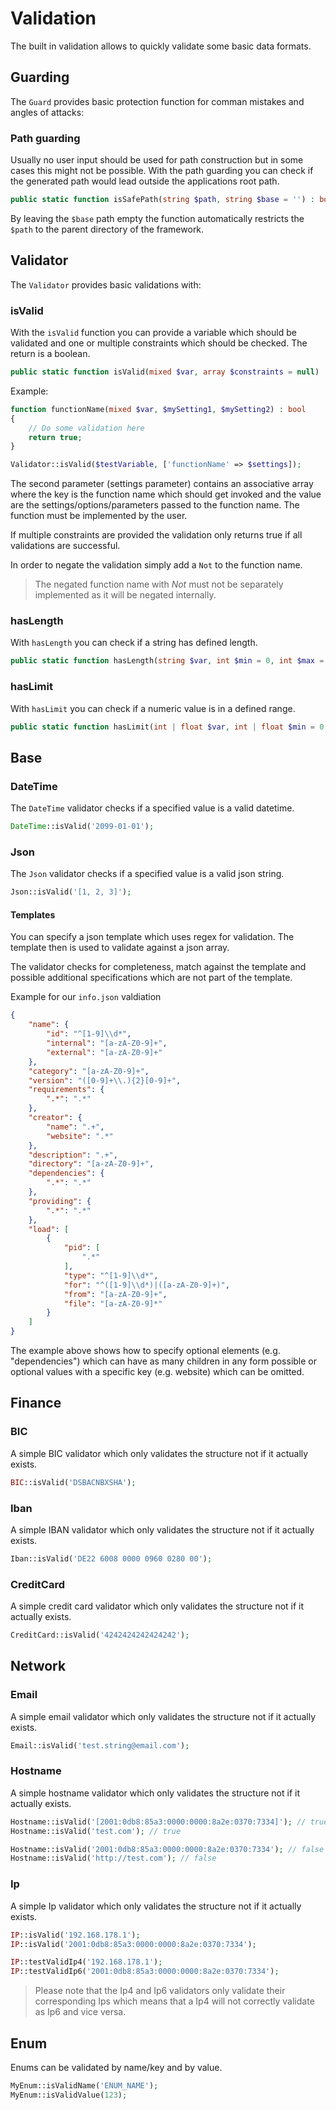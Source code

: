# Validation

The built in validation allows to quickly validate some basic data formats.

## Guarding

The `Guard` provides basic protection function for comman mistakes and angles of attacks:

### Path guarding

Usually no user input should be used for path construction but in some cases this might not be possible. With the path guarding you can check if the generated path would lead outside the applications root path.

```php
public static function isSafePath(string $path, string $base = '') : bool;
```

By leaving the `$base` path empty the function automatically restricts the `$path` to the parent directory of the framework.

## Validator

The `Validator` provides basic validations with:

### isValid

With the `isValid` function you can provide a variable which should be validated and one or multiple constraints which should be checked. The return is a boolean.

```php
public static function isValid(mixed $var, array $constraints = null) : bool;
```

Example:

```php
function functionName(mixed $var, $mySetting1, $mySetting2) : bool
{
    // Do some validation here
    return true;
}

Validator::isValid($testVariable, ['functionName' => $settings]);
```

The second parameter (settings parameter) contains an associative array where the key is the function name which should get invoked and the value are the settings/options/parameters passed to the function name. The function must be implemented by the user.

If multiple constraints are provided the validation only returns true if all validations are successful.

In order to negate the validation simply add a `Not` to the function name.

> The negated function name with *Not* must not be separately implemented as it will be negated internally.

### hasLength

With `hasLength` you can check if a string has defined length.

```php
public static function hasLength(string $var, int $min = 0, int $max = \PHP_INT_MAX) : bool;
```

### hasLimit

With `hasLimit` you can check if a numeric value is in a defined range.

```php
public static function hasLimit(int | float $var, int | float $min = 0, int | float $max = \PHP_INT_MAX) : bool;
```

## Base

### DateTime

The `DateTime` validator checks if a specified value is a valid datetime.

```php
DateTime::isValid('2099-01-01');
```

### Json

The `Json` validator checks if a specified value is a valid json string.

```php
Json::isValid('[1, 2, 3]');
```

#### Templates

You can specify a json template which uses regex for validation. The template then is used to validate against a json array.

The validator checks for completeness, match against the template and possible additional specifications which are not part of the template.

Example for our `info.json` valdiation

```json
{
    "name": {
        "id": "^[1-9]\\d*",
        "internal": "[a-zA-Z0-9]+",
        "external": "[a-zA-Z0-9]+"
    },
    "category": "[a-zA-Z0-9]+",
    "version": "([0-9]+\\.){2}[0-9]+",
    "requirements": {
        ".*": ".*"
    },
    "creator": {
        "name": ".+",
        "website": ".*"
    },
    "description": ".+",
    "directory": "[a-zA-Z0-9]+",
    "dependencies": {
        ".*": ".*"
    },
    "providing": {
        ".*": ".*"
    },
    "load": [
        {
            "pid": [
                ".*"
            ],
            "type": "^[1-9]\\d*",
            "for": "^([1-9]\\d*)|([a-zA-Z0-9]+)",
            "from": "[a-zA-Z0-9]+",
            "file": "[a-zA-Z0-9]*"
        }
    ]
}

```

The example above shows how to specify optional elements (e.g. "dependencies") which can have as many children in any form possible or optional values with a specific key (e.g. website) which can be omitted.

## Finance

### BIC

A simple BIC validator which only validates the structure not if it actually exists.

```php
BIC::isValid('DSBACNBXSHA');
```

### Iban

A simple IBAN validator which only validates the structure not if it actually exists.

```php
Iban::isValid('DE22 6008 0000 0960 0280 00');
```

### CreditCard

A simple credit card validator which only validates the structure not if it actually exists.

```php
CreditCard::isValid('4242424242424242');
```

## Network

### Email

A simple email validator which only validates the structure not if it actually exists.

```php
Email::isValid('test.string@email.com');
```

### Hostname

A simple hostname validator which only validates the structure not if it actually exists.

```php
Hostname::isValid('[2001:0db8:85a3:0000:0000:8a2e:0370:7334]'); // true
Hostname::isValid('test.com'); // true

Hostname::isValid('2001:0db8:85a3:0000:0000:8a2e:0370:7334'); // false
Hostname::isValid('http://test.com'); // false
```

### Ip

A simple Ip validator which only validates the structure not if it actually exists.

```php
IP::isValid('192.168.178.1');
IP::isValid('2001:0db8:85a3:0000:0000:8a2e:0370:7334');

IP::testValidIp4('192.168.178.1');
IP::testValidIp6('2001:0db8:85a3:0000:0000:8a2e:0370:7334');
```

> Please note that the Ip4 and Ip6 validators only validate their corresponding Ips which means that a Ip4 will not correctly validate as Ip6 and vice versa.

## Enum

Enums can be validated by name/key and by value.

```php
MyEnum::isValidName('ENUM_NAME');
MyEnum::isValidValue(123);
```